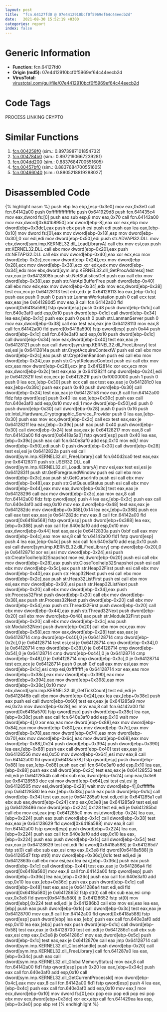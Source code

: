 ```yaml
---
layout: post
title:  "fcn.64127fd0 @ 07e4412910bcf0f5969ef64c44eecb2d"
date:   2021-08-30 15:52:19 +0300
categories: report
index: false
---
```


# Generic Information
- **Function:** fcn.64127fd0
- **Origin (md5):** 07e4412910bcf0f5969ef64c44eecb2d
- **VirusTotal:** [virustotal.com/gui/file/07e4412910bcf0f5969ef64c44eecb2d][virustotal_ref]

# Code Tags
<span class="tag" id="PROCESS">PROCESS</span>
<span class="tag" id="LINKING">LINKING</span>
<span class="tag" id="CRYPTO">CRYPTO</span>


# Similar Functions

1. [fcn.004258f0][similar_1_ref] (sim.: 0.8973987101854732)
2. [fcn.004784b0][similar_2_ref] (sim.: 0.8972190667239281)
3. [fcn.004dd200][similar_3_ref] (sim.: 0.8837684700551605)
4. [fcn.00457bf0][similar_4_ref] (sim.: 0.8837684700551605)
5. [fcn.00466040][similar_5_ref] (sim.: 0.8805218819288027)


# Disassembled Code

{% highlight nasm %}
push ebp
lea ebp,[esp-0x3e0]
mov eax,0x3e0
call fcn.64142a00
push 0xfffffffffffffffe
push 0x641929d8
push fcn.641435c4
mov eax,dword fs:[0]
push eax
sub esp,8
mov eax,0x70
call fcn.64142a00
mov eax,dword[0x641b8950]
xor dword[ebp-8],eax
xor eax,ebp
mov dword[ebp+0x3dc],eax
push ebx
push esi
push edi
push eax
lea eax,[ebp-0x10]
mov dword fs:[0],eax
mov dword[ebp-0x18],esp
mov dword[ebp-0x30],0
xor edi,edi
mov dword[ebp-0x50],edi
push str.ADVAPI32.DLL
mov ebx,dword[sym.imp.KERNEL32.dll_LoadLibraryA]
call ebx
mov esi,eax
push str.KERNEL32.DLL
call ebx
mov dword[ebp-0x20],eax
push str.NETAPI32.DLL
call ebx
mov dword[ebp-0x40],eax
xor ecx,ecx
mov dword[ebp-0x2c],ecx
mov dword[ebp-0x24],ecx
mov dword[ebp-0x28],ecx
mov dword[ebp-0x38],ecx
xor edx,edx
mov dword[ebp-0x34],edx
mov ebx,dword[sym.imp.KERNEL32.dll_GetProcAddress]
test eax,eax
je 0x6412808b
push str.NetStatisticsGet
push eax
call ebx
mov dword[ebp-0x38],eax
push str.NetApiBufferFree
push dword[ebp-0x40]
call ebx
mov edx,eax
mov dword[ebp-0x34],edx
mov ecx,dword[ebp-0x38]
test ecx,ecx
je 0x64128113
test edx,edx
je 0x64128113
lea eax,[ebp-0x1c]
push eax
push 0
push 0
push str.LanmanWorkstation
push 0
call ecx
test eax,eax
jne 0x641280d5
mov eax,8
call fcn.64142a00
fld qword[0x6418a598]
fstp qword[esp]
push 0xd8
push dword[ebp-0x1c]
call fcn.640e3af0
add esp,0x10
push dword[ebp-0x1c]
call dword[ebp-0x34]
lea eax,[ebp-0x1c]
push eax
push 0
push 0
push str.LanmanServer
push 0
mov eax,dword[ebp-0x38]
call eax
test eax,eax
jne 0x64128113
mov eax,8
call fcn.64142a00
fld qword[0x6418a590]
fstp qword[esp]
push 0x44
push dword[ebp-0x1c]
call fcn.640e3af0
add esp,0x10
push dword[ebp-0x1c]
call dword[ebp-0x34]
mov eax,dword[ebp-0x40]
test eax,eax
je 0x64128121
push eax
call dword[sym.imp.KERNEL32.dll_FreeLibrary]
test esi,esi
je 0x6412814a
push str.CryptAcquireContextW
push esi
call ebx
mov dword[ebp-0x2c],eax
push str.CryptGenRandom
push esi
call ebx
mov dword[ebp-0x24],eax
push str.CryptReleaseContext
push esi
call ebx
mov ecx,eax
mov dword[ebp-0x28],ecx
jmp 0x6412814c
xor ecx,ecx
mov eax,dword[ebp-0x2c]
test eax,eax
je 0x6412821f
cmp dword[ebp-0x24],edi
je 0x6412821f
test ecx,ecx
je 0x6412821f
push 0xf0000000
push 1
push 0
push 0
lea ecx,[ebp-0x30]
push ecx
call eax
test eax,eax
je 0x641281c0
lea eax,[ebp+0x39c]
push eax
push 0x40
push dword[ebp-0x30]
call dword[ebp-0x24]
test eax,eax
je 0x641281b8
mov eax,8
call fcn.64142a00
fldz
fstp qword[esp]
push 0x40
lea eax,[ebp+0x39c]
push eax
call fcn.640e3af0
add esp,0x10
mov edi,1
mov dword[ebp-0x50],edi
push 0
push dword[ebp-0x30]
call dword[ebp-0x28]
push 0
push 0x16
push str.Intel_Hardware_Cryptographic_Service_Provider
push 0
lea eax,[ebp-0x30]
push eax
mov ecx,dword[ebp-0x2c]
call ecx
test eax,eax
je 0x6412821f
lea eax,[ebp+0x39c]
push eax
push 0x40
push dword[ebp-0x30]
call dword[ebp-0x24]
test eax,eax
je 0x64128217
mov eax,8
call fcn.64142a00
fld qword[0x6418a5a0]
fstp qword[esp]
push 0x40
lea eax,[ebp+0x39c]
push eax
call fcn.640e3af0
add esp,0x10
mov edi,1
mov dword[ebp-0x50],edi
push 0
push dword[ebp-0x30]
call dword[ebp-0x28]
test esi,esi
je 0x6412822a
push esi
call dword[sym.imp.KERNEL32.dll_FreeLibrary]
call fcn.640d2ca0
test eax,eax
jne 0x64128311
push str.USER32.DLL
call dword[sym.imp.KERNEL32.dll_LoadLibraryA]
mov esi,eax
test esi,esi
je 0x64128311
push str.GetForegroundWindow
push esi
call ebx
mov dword[ebp-0x3c],eax
push str.GetCursorInfo
push esi
call ebx
mov dword[ebp-0x48],eax
push str.GetQueueStatus
push esi
call ebx
mov dword[ebp-0x44],eax
mov eax,dword[ebp-0x3c]
test eax,eax
je 0x64128296
call eax
mov dword[ebp-0x3c],eax
mov eax,8
call fcn.64142a00
fldz
fstp qword[esp]
push 4
lea eax,[ebp-0x3c]
push eax
call fcn.640e3af0
add esp,0x10
mov eax,dword[ebp-0x48]
test eax,eax
je 0x641282dc
mov dword[ebp+0x388],0x14
lea ecx,[ebp+0x388]
push ecx
call eax
test eax,eax
je 0x641282dc
mov eax,8
call fcn.64142a00
fld qword[0x6418a568]
fstp qword[esp]
push dword[ebp+0x388]
lea eax,[ebp+0x388]
push eax
call fcn.640e3af0
add esp,0x10
mov eax,dword[ebp-0x44]
test eax,eax
je 0x6412830a
push 0xbf
call eax
mov dword[ebp-0x4c],eax
mov eax,8
call fcn.64142a00
fld1
fstp qword[esp]
push 4
lea eax,[ebp-0x4c]
push eax
call fcn.640e3af0
add esp,0x10
push esi
call dword[sym.imp.KERNEL32.dll_FreeLibrary]
cmp dword[ebp-0x20],0
je 0x6412871d
xor esi,esi
mov dword[ebp-0x24],esi
push str.CreateToolhelp32Snapshot
mov esi,dword[ebp-0x20]
push esi
call ebx
mov dword[ebp-0x28],eax
push str.CloseToolhelp32Snapshot
push esi
call ebx
mov dword[ebp-0x5c],eax
push str.Heap32First
push esi
call ebx
mov dword[ebp-0x40],eax
push str.Heap32Next
push esi
call ebx
mov dword[ebp-0x2c],eax
push str.Heap32ListFirst
push esi
call ebx
mov esi,eax
mov dword[ebp-0x60],esi
push str.Heap32ListNext
push dword[ebp-0x20]
call ebx
mov dword[ebp-0x34],eax
push str.Process32First
push dword[ebp-0x20]
call ebx
mov dword[ebp-0x38],eax
push str.Process32Next
push dword[ebp-0x20]
call ebx
mov dword[ebp-0x54],eax
push str.Thread32First
push dword[ebp-0x20]
call ebx
mov dword[ebp-0x44],eax
push str.Thread32Next
push dword[ebp-0x20]
call ebx
mov dword[ebp-0x48],eax
push str.Module32First
push dword[ebp-0x20]
call ebx
mov dword[ebp-0x3c],eax
push str.Module32Next
push dword[ebp-0x20]
call ebx
mov ecx,eax
mov dword[ebp-0x58],ecx
mov eax,dword[ebp-0x28]
test eax,eax
je 0x64128714
cmp dword[ebp-0x40],0
je 0x64128714
cmp dword[ebp-0x2c],0
je 0x64128714
test esi,esi
je 0x64128714
cmp dword[ebp-0x34],0
je 0x64128714
cmp dword[ebp-0x38],0
je 0x64128714
cmp dword[ebp-0x54],0
je 0x64128714
cmp dword[ebp-0x44],0
je 0x64128714
cmp dword[ebp-0x48],0
je 0x64128714
cmp dword[ebp-0x3c],0
je 0x64128714
test ecx,ecx
je 0x64128714
push 0
push 0xf
call eax
mov esi,eax
mov dword[ebp-0x1c],esi
cmp esi,0xffffffff
je 0x64128714
xor eax,eax
mov dword[ebp+0x38c],eax
mov dword[ebp+0x390],eax
mov dword[ebp+0x394],eax
mov dword[ebp+0x398],eax
mov dword[ebp+0x38c],0x10
mov ebx,dword[sym.imp.KERNEL32.dll_GetTickCount]
test edi,edi
je 0x6412846b
call ebx
mov dword[ebp-0x24],eax
lea eax,[ebp+0x38c]
push eax
push esi
call dword[ebp-0x60]
test eax,eax
je 0x641285a9
mov esi,0x2a
mov dword[ebp-0x28],esi
mov eax,8
call fcn.64142a00
fld qword[0x6418a570]
fstp qword[esp]
push dword[ebp+0x38c]
lea eax,[ebp+0x38c]
push eax
call fcn.640e3af0
add esp,0x10
wait
mov dword[ebp-4],0
xor eax,eax
mov dword[ebp-0x88],eax
mov dword[ebp-0x84],eax
mov dword[ebp-0x80],eax
mov dword[ebp-0x7c],eax
mov dword[ebp-0x78],eax
mov dword[ebp-0x74],eax
mov dword[ebp-0x70],eax
mov dword[ebp-0x6c],eax
mov dword[ebp-0x68],eax
mov dword[ebp-0x88],0x24
push dword[ebp+0x394]
push dword[ebp+0x390]
lea eax,[ebp-0x88]
push eax
call dword[ebp-0x40]
test eax,eax
je 0x64128556
mov esi,0x50
mov dword[ebp-0x64],esi
mov eax,8
call fcn.64142a00
fld qword[0x6418a578]
fstp qword[esp]
push dword[ebp-0x88]
lea eax,[ebp-0x88]
push eax
call fcn.640e3af0
add esp,0x10
lea eax,[ebp-0x88]
push eax
call dword[ebp-0x2c]
test eax,eax
je 0x64128553
test edi,edi
je 0x6412854b
call ebx
sub eax,dword[ebp-0x24]
cmp eax,0x3e8
jae 0x64128553
dec esi
mov dword[ebp-0x64],esi
test esi,esi
jg 0x64128505
mov esi,dword[ebp-0x28]
wait
mov dword[ebp-4],0xfffffffe
jmp 0x64128580
lea eax,[ebp+0x38c]
push eax
push dword[ebp-0x1c]
call dword[ebp-0x34]
test eax,eax
je 0x641285a9
test edi,edi
je 0x641285a1
call ebx
sub eax,dword[ebp-0x24]
cmp eax,0x3e8
jae 0x641285a9
test esi,esi
jg 0x64128486
mov dword[ebp+0x224],0x128
test edi,edi
je 0x641285bd
call ebx
mov esi,eax
jmp 0x641285c0
mov esi,dword[ebp-0x24]
lea eax,[ebp+0x224]
push eax
push dword[ebp-0x1c]
call dword[ebp-0x38]
test eax,eax
je 0x64128629
fld qword[0x6418a588]
mov eax,8
call fcn.64142a00
fstp qword[esp]
push dword[ebp+0x224]
lea eax,[ebp+0x224]
push eax
call fcn.640e3af0
add esp,0x10
lea eax,[ebp+0x224]
push eax
push dword[ebp-0x1c]
call dword[ebp-0x54]
test eax,eax
je 0x64128629
test edi,edi
fld qword[0x6418a588]
je 0x641285d7
fstp st(0)
call ebx
sub eax,esi
cmp eax,0x3e8
fld qword[0x6418a588]
jb 0x641285d7
fstp st(0)
mov dword[ebp+0x36c],0x1c
test edi,edi
je 0x6412863b
call ebx
mov esi,eax
lea eax,[ebp+0x36c]
push eax
push dword[ebp-0x1c]
call dword[ebp-0x44]
test eax,eax
je 0x641286a4
fld qword[0x6418a580]
mov eax,8
call fcn.64142a00
fstp qword[esp]
push dword[ebp+0x36c]
lea eax,[ebp+0x36c]
push eax
call fcn.640e3af0
add esp,0x10
lea eax,[ebp+0x36c]
push eax
push dword[ebp-0x1c]
call dword[ebp-0x48]
test eax,eax
je 0x641286a4
test edi,edi
fld qword[0x6418a580]
je 0x64128652
fstp st(0)
call ebx
sub eax,esi
cmp eax,0x3e8
fld qword[0x6418a580]
jb 0x64128652
fstp st(0)
mov dword[ebp],0x224
test edi,edi
je 0x641286b3
call ebx
mov esi,eax
lea eax,[ebp]
push eax
push dword[ebp-0x1c]
call dword[ebp-0x3c]
test eax,eax
je 0x64128700
mov eax,8
call fcn.64142a00
fld qword[0x6418a588]
fstp qword[esp]
push dword[ebp]
lea eax,[ebp]
push eax
call fcn.640e3af0
add esp,0x10
lea eax,[ebp]
push eax
push dword[ebp-0x1c]
call dword[ebp-0x58]
test eax,eax
je 0x64128700
test edi,edi
je 0x641286c1
call ebx
sub eax,esi
cmp eax,0x3e8
jb 0x641286c1
mov eax,dword[ebp-0x5c]
push dword[ebp-0x1c]
test eax,eax
je 0x6412870e
call eax
jmp 0x64128714
call dword[sym.imp.KERNEL32.dll_CloseHandle]
push dword[ebp-0x20]
call dword[sym.imp.KERNEL32.dll_FreeLibrary]
call fcn.641287a0
lea eax,[ebp+0x34c]
push eax
call dword[sym.imp.KERNEL32.dll_GlobalMemoryStatus]
mov eax,8
call fcn.64142a00
fld1
fstp qword[esp]
push 0x20
lea eax,[ebp+0x34c]
push eax
call fcn.640e3af0
add esp,0x10
call dword[sym.imp.KERNEL32.dll_GetCurrentProcessId]
mov dword[ebp-0x4c],eax
mov eax,8
call fcn.64142a00
fld1
fstp qword[esp]
push 4
lea eax,[ebp-0x4c]
push eax
call fcn.640e3af0
add esp,0x10
mov eax,1
mov ecx,dword[ebp-0x10]
mov dword fs:[0],ecx
pop ecx
pop edi
pop esi
pop ebx
mov ecx,dword[ebp+0x3dc]
xor ecx,ebp
call fcn.641429ea
lea esp,[ebp+0x3e0]
pop ebp
ret
{% endhighlight %}


[similar_1_ref]: /report/fcn.004258f0@1123b7aa5760238fe93045e585b8234c
[similar_2_ref]: /report/fcn.004784b0@e2ba7f10eb234338a49853c34d7d9c56
[similar_3_ref]: /report/fcn.004dd200@7453c96a6fbd42ec690b8deb53eafcba
[similar_4_ref]: /report/fcn.00457bf0@3e981d1767f44f5fe2446a49ffe52f4e
[similar_5_ref]: /report/fcn.00466040@4fe6510221c33bf023f6abed461fc13f
[virustotal_ref]: https://www.virustotal.com/gui/file/07e4412910bcf0f5969ef64c44eecb2d